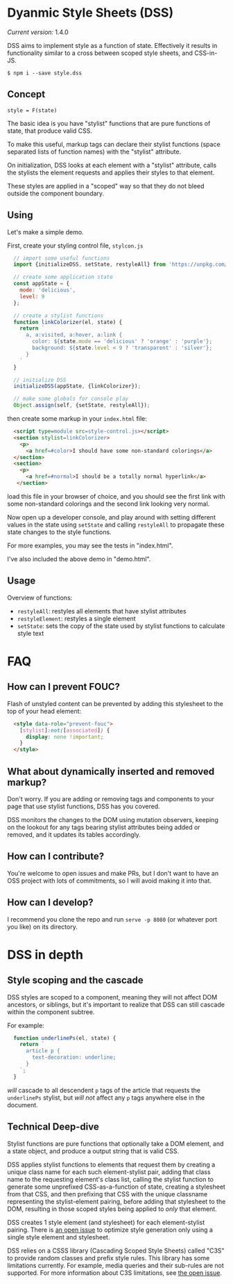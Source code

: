 # Dyanmic Style Sheets (DSS) 

*Current version:* 1.4.0

DSS aims to implement style as a function of state. Effectively it results in functionality similar to a cross between scoped style sheets, and CSS-in-JS.

```console
$ npm i --save style.dss
```

## Concept

`style = F(state)`

The basic idea is you have "stylist" functions that are pure functions of state, that produce valid CSS. 

To make this useful, markup tags can declare their stylist functions (space separated lists of function names) with the "stylist" attribute.

On initialization, DSS looks at each element with a "stylist" attribute, calls the stylists the element requests and applies their styles to that element. 

These styles are applied in a "scoped" way so that they do not bleed outside the component boundary.

## Using

Let's make a simple demo.

First, create your styling control file, `stylcon.js`

```javascript
  // import some useful functions
  import {initializeDSS, setState, restyleAll} from 'https://unpkg.com/style.dss';

  // create some application state
  const appState = {
    mode: 'delicious',
    level: 9
  };

  // create a stylist functions
  function linkColorizer(el, state) {
    return `
      a, a:visited, a:hover, a:link {
        color: ${state.mode == 'delicious' ? 'orange' : 'purple'};
        background: ${state.level < 9 ? 'transparent' : 'silver'};
      }
    `
  }

  // initialize DSS
  initializeDSS(appState, {linkColorizer});

  // make some globals for console play
  Object.assign(self, {setState, restyleAll});
```
  
then create some markup in your `index.html` file:

```html
  <script type=module src=style-control.js></script>
  <section stylist=linkColorizer>
    <p>
      <a href=#color>I should have some non-standard colorings</a>
  </section>
  <section>
    <p>
      <a href=#normal>I should be a totally normal hyperlink</a>
   </section>
```

load this file in your browser of choice, and you should see the first link with some non-standard colorings and the second link looking very normal.

Now open up a developer console, and play around with setting different values in the state using `setState` and calling `restyleAll` to propagate these state changes to the style functions.

For more examples, you may see the tests in "index.html".

I've also included the above demo in "demo.html".

## Usage

Overview of functions:

- `restyleAll`: restyles all elements that have stylist attributes
- `restyleElement`: restyles a single element
- `setState`: sets the copy of the state used by stylist functions to calculate style text

# FAQ

## How can I prevent FOUC?

Flash of unstyled content can be prevented by adding this stylesheet to the top of your head element:

```html
  <style data-role="prevent-fouc">
    [stylist]:not([associated]) {
      display: none !important;
    }
  </style>
```

## What about dynamically inserted and removed markup?

Don't worry. If you are adding or removing tags and components to your page that use stylist functions, DSS has you covered.

DSS monitors the changes to the DOM using mutation observers, keeping on the lookout for any tags bearing stylist attributes being added or removed, 
and it updates its tables accordingly.

## How can I contribute?

You're welcome to open issues and make PRs, but I don't want to have an OSS project with lots of commitments, so I will avoid making it into that.

## How can I develop?

I recommend you clone the repo and run `serve -p 8080` (or whatever port you like) on its directory.

# DSS in depth

## Style scoping and the cascade 

DSS styles are scoped to a component, meaning they will not affect DOM ancestors, or siblings, but it's important to realize that DSS can still cascade within the component subtree. 

For example:

```javascript
  function underlinePs(el, state) {
    return `
      article p {
        text-decoration: underline;
      }
    `;
  }
```

*will* cascade to all descendent `p` tags of the article that requests the `underlinePs` stylist, 
but *will not* affect any `p` tags anywhere else in the document. 

## Technical Deep-dive

Stylist functions are pure functions that optionally take a DOM element, and a state object, and produce a output string that is valid CSS.

DSS applies stylist functions to elements that request them by creating a unique class name for each such element-stylist pair, adding that class name to the requesting element's class list, calling the stylist function to generate some unprefixed CSS-as-a-function of state, creating a stylesheet from that CSS, and then prefixing that CSS with the unique classname representing the stylist-element pairing, before adding that stylesheet to the DOM, resulting in those scoped styles being applied to *only* that element.

DSS creates 1 style element (and stylesheet) for each element-stylist pairing. There is [an open issue](https://gitlab.com/dosycorp/dss/issues/1) to optimize style generation only using a single style element and stylesheet.

DSS relies on a CSSS library (Cascading Scoped Style Sheets) called "C3S" to provide random classes and prefix style rules. This library has some limitations currently. For example, media queries and their sub-rules are not supported. For more information about C3S limitations, see [the open issue](https://github.com/crislin2046/c3s/issues/4).

